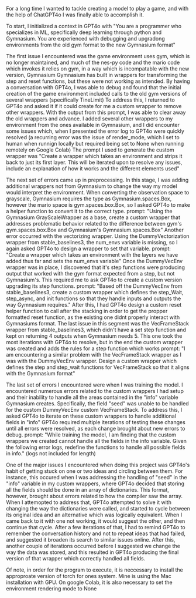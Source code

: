 For a long time I wanted to tackle creating a model to play a game, and with the help of ChatGPT4o I was finally able to accomplish it.

To start, I initialized a context in GPT4o with "You are a programmer who specializes in ML, specifically deep learning through python and Gymnasium. You are experienced with debugging and upgradong environments from the old gym format to the new Gymnasium format"

The first issue I encountered was the game environment uses gym, which is no longer maintained, and much of the nes-py code and the mario code which invokes it relies on gym, in a way which is incompatable with the new version, Gymnasium
Gymnasium has built in wrappers for transforming the step and reset functions, but these were not working as intended.
By having a conversation with GPT4o, I was able to debug and found that the initial creation of the game environment included calls to the old gym versions of several wrappers (specifically TineLimit)
To address this, I returned to GPT4o and asked it if it could create for me a custom wrapper to remove other wrappers. With the output from this prompt, I was able to clear away the old wrappers and advance.
I added several other wrappers to my environment from the ones available in Gymnasium, and I did encounter some issues which, when I presented the error log to GPT4o were quickly resolved (a recurring error was the issue of render_mode, which I set to human when runnign locally but required being set to None when running remotely on Google Colab)
The prompt I used to generate the custom wrapper was "Create a wrapper which takes an environment and strips it back to just its first layer. This will be iterated upon to resolve any issues, include an explanation of how it works and the different elements used"

The next set of errors came up in preprocessing. In this stage, I was adding additional wrappers not from Gymnasium to change the way my model would interpret the environment.
When converting the observation space to grayscale, Gymnasium requires the type as Gymnasium.spaces.Box, however the mario space is gym.spaces.box.Box, so I asked GPT4o to make a helper function to convert it to the correct type.
prompt: "Using the Gymnasium GrayScaleWrapper as a base, create a custom wrapper that addresses problematic behavior related to the difference between gym's gym.spaces.box.Box and Gymnasium's Gymnasium.spaces.Box"
Another error occurred with the vectorizing wrapper. Using the DummyVectorization wrapper from stable_baselines3, the num_envs variable is missing, so I again asked GPT4o to design a wrapper to set that variable.
prompt: "Create a wrapper which takes an environment with the layers we have added thus far and sets the num_envs variable"
Once the DummyVecEnv wrapper was in place, I discovered that it's step functions were producing output that worked with the gym format expected from a step, but not Gymnasium's. This required me to ask GPT4o to create a custom version upgrading its step functions.
prompt: "Based off the DummyVecEnv from stable_baselines3, create a custom wrapper which defines the step_Wait, step_async, and init functions so that they handle inputs and outputs the way Gymnasium requires."
After this, I had GPT4o design a custom reset helper function to call after the stacking in order to get the propper formatted reset function, as the existing one didnt properly interact with Gymnasiums format.
The last issue in this segment was the VecFrameStack wrapper from stable_baselines3, which didn't have a set step function and kept on returning 4 outputs when Gymnasium needs 5. This one took the most iterations with GPT4o to resolve, but in the end the custom wrapper was created and adds the rules for a step function which works
prompt: "I am encountering a similar problem with the VecFrameStack wrapper as I was with the DummyVecEnv wrapper. Design a custom wrapper which defines the step and step_wait functions for VecFrameStack so that it aligns with the Gymnasium format"

The last set of errors I encountered were when I was training the model.
I encountered numerous errors related to the custom wrappers I had setup and their inability to handle all the areas contained in the "info" variable Gymnasium creates.
Specifically, the field "seed" was unable to be handled for the custom DummyVecEnv custom VecFrameStack.
To address this, I asked GPT4o to iterate on these custom wrappers to handle additional fields in "info"
GPT4o required multiple iterations of testing these changes until all errors were resolved, as each change brought about new errors to debug.
prompt: "While training the model, I am finding that the custom wrappers we created cannot handle all the fields in the info variable. Given the following error logs, redefine the functions to handle all possible fields in info." (logs not included for length)

One of the major issues I encountered when doing this project was GPT4o's habit of getting stuck on one or two ideas and circling between them. 
For instance, this occured when I was addressing the handling of "seed" in the "info" variable in my custom wrappers, where GPT4o decided that storing all the fields should be done in an array of dictionaries. This format, however, brought about errors related to how the compiler saw the array. When I attemopted to address that, GPT4o attempted to solve it with changing the way the dictionaries were called, and started to cycle between its original idea and an alternative which was logically equivalent. When I came back to it with one not working, it would suggest the other, and then continue that cycle. After a few iterations of that, I had to remind GPT4o to remember the conversation history and not to repeat ideas that had failed, and suggested it broaden its search to similar issues online. After this, another couple of iterations occurred before I suggested we change the way the data was stored, and this resulted in GPT4o producing the final version of that wrapper which correctly handled all fields.

Of note, in order for the program to execute, it is neccessary to install the approproate version of torch for ones system. Mine is using the Mac installation with GPU.
On google Colab, it is also necessary to set the environment rendering mode to None
